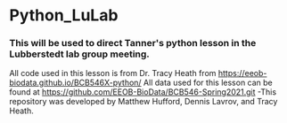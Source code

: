 # Python_LuLab
### This will be used to direct Tanner's python lesson in the Lubberstedt lab group meeting.

All code  used in this lesson is from Dr. Tracy Heath from https://eeob-biodata.github.io/BCB546X-python/ 
All data used for this lesson can be found at https://github.com/EEOB-BioData/BCB546-Spring2021.git -This repository was developed by Matthew Hufford, Dennis Lavrov, and Tracy Heath.


